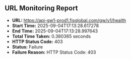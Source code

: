 ## URL Monitoring Report

- **URL:** https://api-gw1-prod1.fisglobal.com/gw/v1/health
- **Start Time:** 2025-09-04T17:13:28.617278
- **End Time:** 2025-09-04T17:13:28.997643
- **Total Time Taken:** 0.380365 seconds
- **HTTP Status Code:** 403
- **Status:** Failure
- **Failure Reason:** HTTP Status Code: 403
